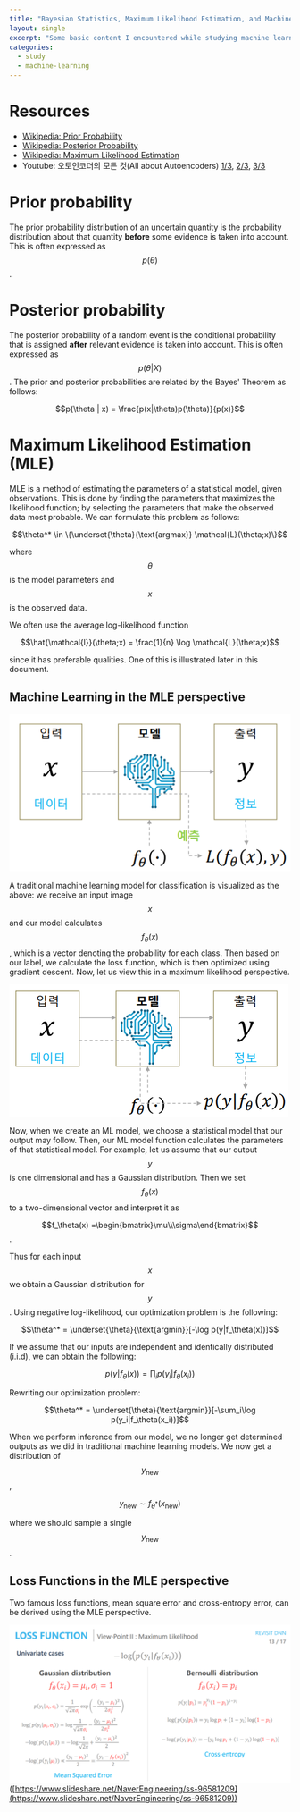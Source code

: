 ```yaml
---
title: "Bayesian Statistics, Maximum Likelihood Estimation, and Machine Learning"
layout: single
excerpt: "Some basic content I encountered while studying machine learning. A very brief explanation of prior probabilities, posterior probabilities, maximum likelihood estimation, and how they provide a new viewpoint for machine learning models."
categories:
  - study
  - machine-learning
---
```

# Resources
- [Wikipedia: Prior Probability](https://en.wikipedia.org/wiki/Prior_probability)
- [Wikipedia: Posterior Probability](https://en.wikipedia.org/wiki/Posterior_probability)
- [Wikipedia: Maximum Likelihood Estimation](https://en.wikipedia.org/wiki/Maximum_likelihood_estimation)
- Youtube: 오토인코더의 모든 것(All about Autoencoders) [1/3](https://www.youtube.com/watch?v=o_peo6U7IRM), [2/3](https://www.youtube.com/watch?v=rNh2CrTFpm4), [3/3](https://www.youtube.com/watch?v=LeVkjCuUdRs)

# Prior probability
The prior probability distribution of an uncertain quantity is the probability distribution about that quantity **before** some evidence is taken into account. This is often expressed as $$p(\theta)$$.

# Posterior probability
The posterior probability of a random event is the conditional probability that is assigned **after** relevant evidence is taken into account. This is often expressed as $$p(\theta | X)$$. The prior and posterior probabilities are related by the Bayes' Theorem as follows:

$$p(\theta | x) = \frac{p(x|\theta)p(\theta)}{p(x)}$$

# Maximum Likelihood Estimation (MLE)
MLE is a method of estimating the parameters of a statistical model, given observations. This  is done by finding the parameters that maximizes the likelihood function; by selecting the parameters that make the observed data most probable. We can formulate this problem as follows:

$$\theta^* \in \{\underset{\theta}{\text{argmax}} \mathcal{L}(\theta;x)\}$$

where $$\theta$$ is the model parameters and $$x$$ is the observed data.

We often use the average log-likelihood function

$$\hat{\mathcal{l}}(\theta;x) = \frac{1}{n} \log \mathcal{L}(\theta;x)$$

since it has preferable qualities. One of this is illustrated later in this document.

## Machine Learning in the MLE perspective
![Tradidional machine learning models](https://raw.githubusercontent.com/jaywonchung/jaywonchung.github.io/master/assets/images/posts/2019-01-29-ML-model-traditional.png)

A traditional machine learning model for classification is visualized as the above: we receive an input image $$x$$ and our model calculates $$f_\theta (x)$$, which is a vector denoting the probability for each class. Then based on our label, we calculate the loss function, which is then optimized using gradient descent. Now, let us view this in a maximum likelihood perspective.

![Machine learning models in a MLE perspective](https://raw.githubusercontent.com/jaywonchung/jaywonchung.github.io/master/assets/images/posts/2019-01-29-ML-model-MLE.png)

Now, when we create an ML model, we choose a statistical model that our output may follow. Then, our ML model function calculates the parameters of that statistical model. For example, let us assume that our output $$y$$ is one dimensional and has a Gaussian distribution. Then we set $$f_\theta(x)$$ to a two-dimensional vector and interpret it as 

$$f_\theta(x) =\begin{bmatrix}\mu\\\sigma\end{bmatrix}$$.

Thus for each input $$x$$ we obtain a Gaussian distribution for $$y$$. Using negative log-likelihood, our optimization problem is the following:

$$\theta^* = \underset{\theta}{\text{argmin}}[-\log p(y|f_\theta(x))]$$

If we assume that our inputs are independent and identically distributed (i.i.d), we can obtain the following:

$$p(y|f_\theta(x)) = \prod_i p(y_i|f_\theta(x_i))$$

Rewriting our optimization problem:

$$\theta^* = \underset{\theta}{\text{argmin}}[-\sum_i\log p(y_i|f_\theta(x_i))]$$

When we perform inference from our model, we no longer get determined outputs as we did in traditional machine learning models. We now get a distribution of $$y_\text{new}$$,

$$y_\text{new} \sim f_{\theta^*}(x_\text{new})$$

where we should sample a single $$y_\text{new}$$.

## Loss Functions in the MLE perspective
Two famous loss functions, mean square error and cross-entropy error, can be derived using the MLE perspective.

![Loss function derived](https://raw.githubusercontent.com/jaywonchung/jaywonchung.github.io/master/assets/images/posts/2019-01-29-Loss-functions-MLE.png)
([https://www.slideshare.net/NaverEngineering/ss-96581209](https://www.slideshare.net/NaverEngineering/ss-96581209))





